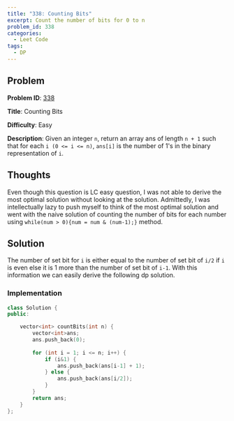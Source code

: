 ```yaml
---
title: "338: Counting Bits"
excerpt: Count the number of bits for 0 to n
problem_id: 338
categories:
  - Leet Code
tags:
  - DP
---
```


## Problem

**Problem ID**: [338](https://leetcode.com/problems/counting-bits/)

**Title**: Counting Bits

**Difficulty**: Easy

**Description**:
Given an integer `n`, return an array ans of length `n + 1` such that for each 
`i (0 <= i <= n)`, `ans[i]` is the number of 1's in the binary representation of `i`.

## Thoughts

Even though this question is LC easy question, I was not able to derive the most
optimal solution without looking at the solution. Admittedly, I was intellectually
lazy to push myself to think of the most optimal solution and went with the naive
solution of counting the number of bits for each number using `while(num > 0){num = num & (num-1);}`
method. 

## Solution

The number of set bit for `i` is either equal to the number of set bit of `i/2` if
`i` is even else it is 1 more than the number of set bit of `i-1`. With this information
we can easily derive the following dp solution.

### Implementation

```cpp
class Solution {
public:

    vector<int> countBits(int n) {
        vector<int>ans;
        ans.push_back(0);
        
        for (int i = 1; i <= n; i++) {
            if (i&1) {
                ans.push_back(ans[i-1] + 1);
            } else {
                ans.push_back(ans[i/2]);
            }
        }
        return ans;
    }
};
```
